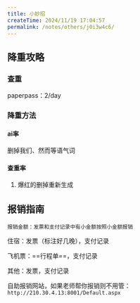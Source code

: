 ```yaml
---
title: 小妙招
createTime: 2024/11/19 17:04:57
permalink: /notes/others/j0i3w4c6/
---
```

## 降重攻略

### 查重

paperpass：2/day

### 降重方法

#### ai率

删掉我们、然而等语气词

#### 查重率

1. 爆红的删掉重新生成

## 报销指南

`报销金额：发票和支付记录中有小金额按照小金额报销`

住宿：发票（标注好几晚），支付记录

飞机票：==行程单==，支付记录

其他：发票，支付记录

自助报销网站，如果老师帮你报销则不用管：`http://210.30.4.13:8001/Default.aspx`
